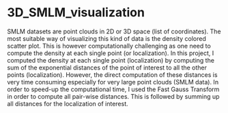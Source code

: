 # 3D_SMLM_visualization

SMLM datasets are point clouds in 2D or 3D space (list of coordinates).
The most suitable way of visualizing this kind of data is the density colored scatter plot.
This is however computationally challenging as one need to compute the density at each single point (or localization).
In this project, I computed the density at each single point (localization) by computing the sum of the exponential distances of the point of interest to all the other points (localization).
However, the direct computation of these distances is very time consuming especially for very large point clouds (SMLM data).
In order to speed-up the computational time, I used the Fast Gauss Transform in order to compute all pair-wise distances. This is followed by summing up all distances for the localization of interest.
